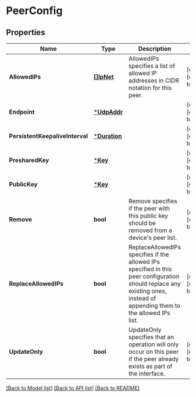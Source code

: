 # PeerConfig

## Properties
Name | Type | Description | Notes
------------ | ------------- | ------------- | -------------
**AllowedIPs** | [**[]IpNet**](IPNet.md) | AllowedIPs specifies a list of allowed IP addresses in CIDR notation for this peer. | [optional] [default to null]
**Endpoint** | [***UdpAddr**](UDPAddr.md) |  | [optional] [default to null]
**PersistentKeepaliveInterval** | [***Duration**](Duration.md) |  | [optional] [default to null]
**PresharedKey** | [***Key**](Key.md) |  | [optional] [default to null]
**PublicKey** | [***Key**](Key.md) |  | [optional] [default to null]
**Remove** | **bool** | Remove specifies if the peer with this public key should be removed from a device&#39;s peer list. | [optional] [default to null]
**ReplaceAllowedIPs** | **bool** | ReplaceAllowedIPs specifies if the allowed IPs specified in this peer configuration should replace any existing ones, instead of appending them to the allowed IPs list. | [optional] [default to null]
**UpdateOnly** | **bool** | UpdateOnly specifies that an operation will only occur on this peer if the peer already exists as part of the interface. | [optional] [default to null]

[[Back to Model list]](../README.md#documentation-for-models) [[Back to API list]](../README.md#documentation-for-api-endpoints) [[Back to README]](../README.md)


